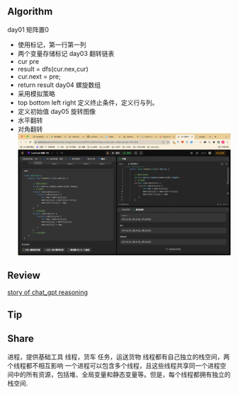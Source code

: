 ## Algorithm
day01 矩阵置0
* 使用标记，第一行第一列
* 两个变量存储标记
day03 翻转链表
* cur pre
* result = dfs(cur.nex,cur)
* cur.next = pre;
* return result
day04 螺旋数组
* 采用模拟策略 
* top bottom left right 定义终止条件，定义行与列。
* 定义初始值
day05 旋转图像
* 水平翻转
* 对角翻转
  ![算法](../../../images/temp/sisyphus-2023-12-08-lc.png)

## Review

[story of chat_gpt reasoning](https://medium.com/@lessig/chatgpt-or-how-i-learned-to-stop-worrying-and-love-ai-242f181723af)

## Tip


## Share
进程，提供基础工具
线程，货车
任务，运送货物
线程都有自己独立的栈空间，两个线程都不相互影响
一个进程可以包含多个线程，且这些线程共享同一个进程空间中的所有资源，包括堆、全局变量和静态变量等。但是，每个线程都拥有独立的栈空间.
